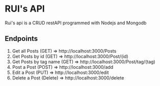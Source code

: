 # RUI's API
Rui's api is a CRUD restAPI programmed with Nodejs and Mongodb

## Endpoints 

1. Get all Posts (GET) => http://localhost:3000/Posts
2. Get Posts by id (GET) => http://localhost:3000/Post/(id)
3. Get Posts by tag name (GET) => http://localhost:3000/Post/tag/(tag)
4. Post a Post (POST) => http://localhost:3000/add
5. Edit a Post (PUT) => http://localhost:3000/edit
6. Delete a Post (Delete) => http://localhost:3000/delete

